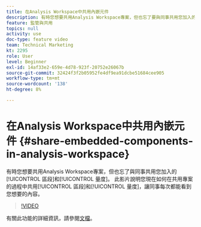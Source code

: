 ```yaml
---
title: 在Analysis Workspace中共用內嵌元件
description: 有時您想要共用Analysis Workspace專案，但也忘了要與同事共用您加入的區段和量度。 此影片說明您現在如何在共用專案的過程中共用區段和量度，讓同事每次都能看到您想要的內容。
feature: 監管與共用
topics: null
activity: use
doc-type: feature video
team: Technical Marketing
kt: 2295
role: User
level: Beginner
exl-id: 14af33e2-659e-4d78-923f-20752e26067b
source-git-commit: 32424f3f2b05952fe4df9ea91dcbe51684cee905
workflow-type: tm+mt
source-wordcount: '138'
ht-degree: 8%

---
```


# 在Analysis Workspace中共用內嵌元件 {#share-embedded-components-in-analysis-workspace}

有時您想要共用Analysis Workspace專案，但也忘了與同事共用您加入的[!UICONTROL 區段]和[!UICONTROL 量度]。 此影片說明您現在如何在共用專案的過程中共用[!UICONTROL 區段]和[!UICONTROL 量度]，讓同事每次都能看到您想要的內容。

>[!VIDEO](https://video.tv.adobe.com/v/24713/?quality=12)

有關此功能的詳細資訊，請參閱[文檔](https://marketing.adobe.com/resources/help/zh_TW/analytics/analysis-workspace/curate.html)。
